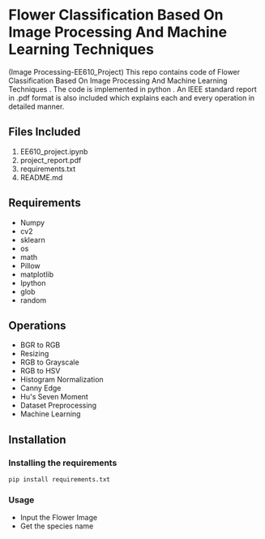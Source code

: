  # Flower Classification Based On Image Processing And Machine Learning Techniques 
(Image Processing-EE610_Project)
This repo contains code of Flower Classification Based On Image Processing And Machine Learning Techniques . The code is implemented in python . An IEEE standard report in .pdf format is also included which explains each and every operation in detailed manner.
## Files Included
1. EE610_project.ipynb
2. project_report.pdf
3. requirements.txt
4. README.md
## Requirements
- Numpy
- cv2
- sklearn
- os
- math
- Pillow
- matplotlib
- Ipython
- glob
- random
## Operations
- BGR to RGB
- Resizing
-  RGB to Grayscale
- RGB to HSV
- Histogram Normalization
- Canny Edge
- Hu's Seven Moment 
- Dataset Preprocessing 
- Machine  Learning 
 
## Installation
### Installing the requirements
`pip install requirements.txt`
### Usage
- Input the Flower Image 
- Get the species name 

